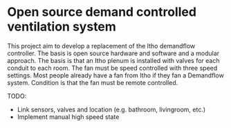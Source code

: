 # Open source demand controlled ventilation system #

This project aim to develop a replacement of the Itho demandflow controller. The basis is open source hardware and software and a modular approach. The basis is that an Itho plenum is installed with valves for each conduit to each room. The fan must be speed controlled with three speed settings. Most people already have a fan from Itho if they fan a Demandflow system. Condition is that the fan must be remote controlled.

TODO:
* Link sensors, valves and location (e.g. bathroom, livingroom, etc.)
* Implement manual high speed state



